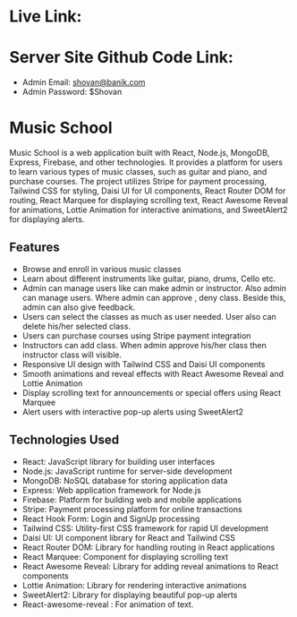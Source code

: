 # Live Link:
# Server Site Github Code Link: 
* Admin Email: shovan@banik.com
* Admin Password: $Shovan

# Music School

Music School is a web application built with React, Node.js, MongoDB, Express, Firebase, and other technologies. It provides a platform for users to learn various types of music classes, such as guitar and piano, and purchase courses. The project utilizes Stripe for payment processing, Tailwind CSS for styling, Daisi UI for UI components, React Router DOM for routing, React Marquee for displaying scrolling text, React Awesome Reveal for animations, Lottie Animation for interactive animations, and SweetAlert2 for displaying alerts.

## Features

- Browse and enroll in various music classes
- Learn about different instruments like guitar, piano, drums, Cello etc.
- Admin can manage users like can make admin or instructor. Also admin can manage users. Where admin can approve , deny class. Beside this, admin can also give feedback.
- Users can select the classes as much as user needed. User also can delete his/her selected class.
- Users can purchase courses using Stripe payment integration
- Instructors can add class. When admin approve his/her class then instructor class will visible.
- Responsive UI design with Tailwind CSS and Daisi UI components
- Smooth animations and reveal effects with React Awesome Reveal and Lottie Animation
- Display scrolling text for announcements or special offers using React Marquee
- Alert users with interactive pop-up alerts using SweetAlert2

## Technologies Used

- React: JavaScript library for building user interfaces
- Node.js: JavaScript runtime for server-side development
- MongoDB: NoSQL database for storing application data
- Express: Web application framework for Node.js
- Firebase: Platform for building web and mobile applications
- Stripe: Payment processing platform for online transactions
- React Hook Form: Login and SignUp processing 
- Tailwind CSS: Utility-first CSS framework for rapid UI development
- Daisi UI: UI component library for React and Tailwind CSS
- React Router DOM: Library for handling routing in React applications
- React Marquee: Component for displaying scrolling text
- React Awesome Reveal: Library for adding reveal animations to React components
- Lottie Animation: Library for rendering interactive animations
- SweetAlert2: Library for displaying beautiful pop-up alerts
- React-awesome-reveal : For animation of text.
